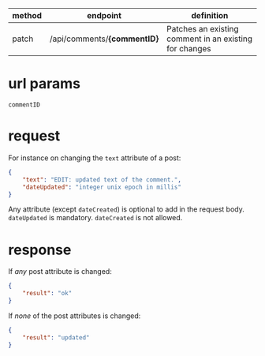 method | endpoint | definition |
-------| -------- | ---------- |
patch  | /api/comments/**{commentID}** | Patches an existing comment in an existing for changes

# url params
`commentID`

# request

For instance on changing the `text` attribute of a post:
```json
{
    "text": "EDIT: updated text of the comment.",
    "dateUpdated": "integer unix epoch in millis"
}
```

Any attribute (except `dateCreated`) is optional to add in the request body. `dateUpdated` is mandatory. `dateCreated` is not allowed.

# response

If *any* post attribute is changed:

```json
{
    "result": "ok"
}
```

If *none* of the post attributes is changed:

```json
{
    "result": "updated"
}
```
